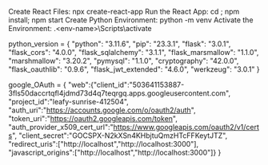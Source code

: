 <!-- Commands -->
Create React Files: npx create-react-app <project-name>
Run the React App: cd <project-name>; npm install; npm start
Create Python Environment: python -m venv <env-name>
Activate the Environment: .\<env-name>\Scripts\activate

python_version = {
    "python": "3.11.6",
    "pip": "23.3.1",
    "flask": "3.0.1",
    "flask_cors": "4.0.0",
    "flask_sqlalchemy": "3.1.1",
    "flask_marsmallow": "1.1.0",
    "marshmallow": "3.20.2",
    "pymysql": "1.1.0",
    "cryptography": "42.0.0",
    "flask_oauthlib": "0.9.6",
    "flask_jwt_extended": "4.6.0",
    <!-- "flask_login": "0.6.3", -->
    "werkzeug": "3.0.1"
}

google_OAuth = {
    "web":{"client_id":"503641153887-3fls50daccrtqfl4jdmd73d4q7teqrgq.apps.googleusercontent.com",
    "project_id":"leafy-sunrise-412504",
    "auth_uri":"https://accounts.google.com/o/oauth2/auth",
    "token_uri":"https://oauth2.googleapis.com/token",
    "auth_provider_x509_cert_url":"https://www.googleapis.com/oauth2/v1/certs",
    "client_secret":"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",
    "redirect_uris":["http://localhost","http://localhost:3000"],
    "javascript_origins":["http://localhost","http://localhost:3000"]}
}